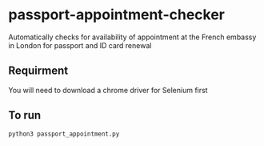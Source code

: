 # passport-appointment-checker
Automatically checks for availability of appointment at the French embassy in London for passport and ID card renewal 

## Requirment
You will need to download a chrome driver for Selenium first

## To run
```
python3 passport_appointment.py
```
